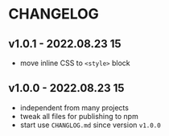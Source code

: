 # CHANGELOG

## v1.0.1 - 2022.08.23 15
* move inline CSS to `<style>` block


## v1.0.0 - 2022.08.23 15
* independent from many projects
* tweak all files for publishing to npm
* start use `CHANGLOG.md` since version `v1.0.0`
